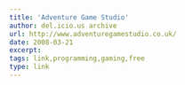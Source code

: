 ```yaml
---
title: 'Adventure Game Studio'
author: del.icio.us archive
url: http://www.adventuregamestudio.co.uk/
date: 2008-03-21
excerpt: 
tags: link,programming,gaming,free
type: link
---
```

